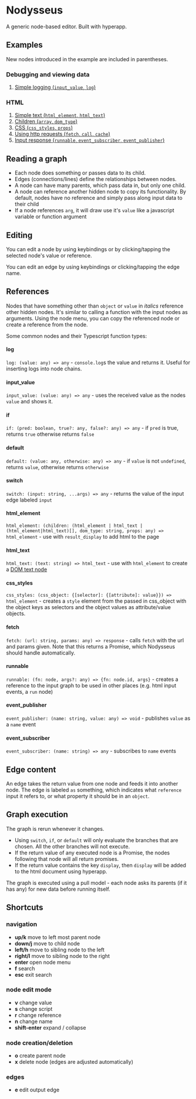 # Nodysseus

A generic node-based editor. Built with hyperapp.

## Examples
New nodes introduced in the example are included in parentheses.

### Debugging and viewing data
1. [Simple logging (`input_value`, `log`)](https://nodysseus.ulysses.codes/#example_1_1)

### HTML
1. [Simple text (`html_element`, `html_text`)](https://nodysseus.ulysses.codes/#example_1_2_1)
2. [Children (`array`, `dom_type`)](https://nodysseus.ulysses.codes/#example_1_2_2)
3. [CSS (`css_styles`, `props`)](https://nodysseus.ulysses.codes/#example_1_2_3)
4. [Using http requests (`fetch`, `call`, `cache`)](https://nodysseus.ulysses.codes/#example_1_2_4)
4. [Input response (`runnable`, `event_subscriber`, `event_publisher`)](https://nodysseus.ulysses.codes/#example_1_2_5)

## Reading a graph

- Each node does something or passes data to its child. 
- Edges (connections/lines) define the relationships between nodes. 
- A node can have many parents, which pass data in, but only one child. 
- A node can reference another hidden node to copy its functionality. By default, nodes have no reference and simply pass along input data to their child
- If a node references `arg`, it will draw use it's `value` like a javascript variable or function argument

## Editing

You can edit a node by using keybindings or by clicking/tapping the selected node's value or reference.

You can edit an edge by using keybindings or clicking/tapping the edge name.

## References

Nodes that have something other than `object` or `value` in *italics* reference other hidden nodes. It's similar to calling a function with the input nodes as arguments. Using the node menu, you can copy the referenced node or create a reference from the node.

Some common nodes and their Typescript function types:

#### log
`log: (value: any) => any` - `console.log`s the value and returns it. Useful for inserting logs into node chains.

#### input_value
`input_value: (value: any) => any` - uses the received value as the nodes `value` and shows it.

#### if
`if: (pred: boolean, true?: any, false?: any) => any` - if `pred` is true, returns `true` otherwise returns `false`

#### default
`default: (value: any, otherwise: any) => any` - if `value` is not `undefined`, returns `value`, otherwise returns `otherwise`

#### switch
`switch: (input: string, ...args) => any` - returns the value of the input edge labeled `input`

#### html_element
`html_element: (children: (html_element | html_text | (html_element|html_text)[], dom_type: string, props: any) => html_element` - use with `result_display` to add html to the page

#### html_text
`html_text: (text: string) => html_text` - use with `html_element` to create a [DOM text node](https://developer.mozilla.org/en-US/docs/Web/API/Text)

#### css_styles
`css_styles: (css_object: {[selector]: {[attribute]: value}}) => html_element` - creates a `style` element from the passed in css_object with the object keys as selectors and the object values as attribute/value objects.

#### fetch
`fetch: (url: string, params: any) => response` - calls `fetch` with the url and params given. Note that this returns a Promise, which Nodysseus should handle automatically.

#### runnable
`runnable: (fn: node, args?: any) => {fn: node.id, args}` - creates a reference to the input graph to be used in other places (e.g. html input events, a `run` node)

#### event_publisher
`event_publisher: (name: string, value: any) => void` - publishes `value` as a `name` event

#### event_subscriber
`event_subscriber: (name: string) => any` - subscribes to `name` events

## Edge content
An edge takes the return value from one node and feeds it into another node. The edge is labeled `as` something, which indicates what `reference` input it refers to, or what property it should be in an `object`.

## Graph execution

The graph is rerun whenever it changes.
- Using `switch`, `if`, or `default` will only evaluate the branches that are chosen. All the other branches will not execute.
- If the return value of any executed node is a Promise, the nodes following that node will all return promises. 
- If the return value contains the key `display`, then `display` will be added to the html document using hyperapp. 

The graph is executed using a pull model - each node asks its parents (if it has any) for new data before running itself. 


## Shortcuts

### navigation

- **up/k** move to left most parent node
- **down/j** move to child node
- **left/h** move to sibling node to the left
- **right/l** move to sibling node to the right
- **enter** open node menu
- **f** search
- **esc** exit search

### node edit mode

- **v** change value
- **s** change script
- **r** change reference
- **n** change name
- **shift-enter** expand / collapse

### node creation/deletion
- **o** create parent node
- **x** delete node (edges are adjusted automatically)

### edges

- **e** edit output edge
